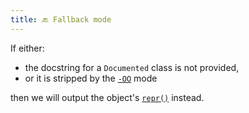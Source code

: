 ```yaml
---
title: 🔙 Fallback mode
---
```


If either:

* the docstring for a `Documented` class is not provided,
* or it is stripped by the [`-OO`](/compatibility/-OO/) mode

then we will output the object's [`repr()`](https://docs.python.org/3/library/functions.html#repr) instead.
